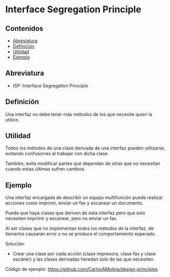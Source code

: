 # Interface Segregation Principle

## Contenidos

- [Abreviatura](#abreviatura)
- [Definición](#definición)
- [Utilidad](#utilidad)
- [Ejemplo](#ejemplo)

## Abreviatura

- ISP: Interface Segregation Principle

## Definición

Una interfaz no debe tener más métodos de los que necesite quien la utilice.


## Utilidad

Todos los métodos de una clase derivada de una interfaz pueden utilizarse, evitando confusiones al trabajar con dicha clase.

También, evita modificar partes que dependan de otras que no necesitan cuando estas últimas sufren cambios.


## Ejemplo

Una interfaz encargada de describir un equipo multifunción puede realizar acciones como imprimir, enviar un fax y escanear un documento.

Puede que haya clases que deriven de esta interfaz pero que solo necesiten imprimir y escanear, pero no enviar un fax.

Al ser clases que no implementan todos los métodos de la interfaz, de llamarlos causarán error o no se produce el comportamiento esperado.

Solución:

- Crear una clase por cada acción (clase impresora, clase fax y clase escáner) y las clases derivadas heredan solo de las que necesiten.

Código de ejemplo: <https://github.com/CarlosAMolina/design-principles>
